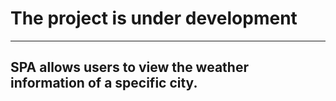 # The project is under development
___
## SPA allows users to view the weather information of a specific city. 



